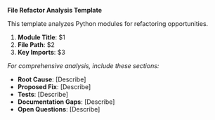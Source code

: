 <!-- $1=Module title, $2=File path, $3=Key imports -->

**File Refactor Analysis Template**

This template analyzes Python modules for refactoring opportunities.

1. **Module Title**: $1
2. **File Path**: $2
3. **Key Imports**: $3

*For comprehensive analysis, include these sections:*
- **Root Cause**: [Describe]
- **Proposed Fix**: [Describe]
- **Tests**: [Describe]
- **Documentation Gaps**: [Describe]
- **Open Questions**: [Describe]
